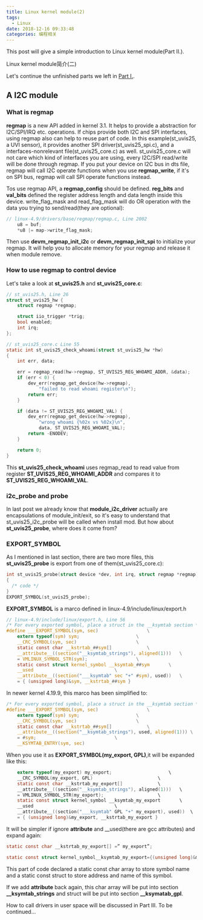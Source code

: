 ```yaml
---
title: Linux kernel module(2)
tags:
  - Linux
date: 2018-12-16 09:33:48
categories: 编程相关
---
```

This post will give a simple introduction to Linux kernel module(Part II.).

Linux kernel module简介(二)
<!--more-->
Let's continue the unfinished parts we left in [Part I.](https://lzqblog.top/2018-12-08/Linux-kernel-module-1/).
## A I2C module
### What is regmap

**regmap** is a new API added in kernel 3.1. It helps to provide a abstraction for I2C/SPI/IRQ etc. operations. If chips provide both I2C and SPI interfaces, using regmap also can help to reuse part of code. In this example(st_uvis25, a UVI sensor), it provides another SPI driver(st_uvis25_spi.c), and a interfaces-nonrelevant file(st_uvis25_core.c) as well. st_uvis25_core.c will not care which kind of interfaces you are using, every I2C/SPI read/write will be done through regmap. If you put your device on I2C bus in dts file, regmap will call I2C operate functions when you use **regmap_write**, if it's on SPI bus, regmap will call SPI operate functions instead.

Tos use regmap API, a **regmap_config** should be defined. **reg_bits** and **val_bits** defined the register address length and data length inside this device. write_flag_mask and read_flag_mask will do OR operation with the data you trying to send/read(they are optional):
```c
// linux-4.9/drivers/base/regmap/regmap.c, Line 2002
	u8 = buf;
	*u8 |= map->write_flag_mask;
```
Then use **devm_regmap_init_i2c** or **devm_regmap_init_spi** to initialize your regmap. It will help you to allocate memory for your regmap and release it when module remove.

### How to use regmap to control device
Let's take a look at **st_uvis25.h** and **st_uvis25_core.c**:
```c
// st_uvis25.h, Line 26
struct st_uvis25_hw {
	struct regmap *regmap;

	struct iio_trigger *trig;
	bool enabled;
	int irq;
};
```
```c
// st_uvis25_core.c Line 55
static int st_uvis25_check_whoami(struct st_uvis25_hw *hw)
{
	int err, data;

	err = regmap_read(hw->regmap, ST_UVIS25_REG_WHOAMI_ADDR, &data);
	if (err < 0) {
		dev_err(regmap_get_device(hw->regmap),
			"failed to read whoami register\n");
		return err;
	}

	if (data != ST_UVIS25_REG_WHOAMI_VAL) {
		dev_err(regmap_get_device(hw->regmap),
			"wrong whoami {%02x vs %02x}\n",
			data, ST_UVIS25_REG_WHOAMI_VAL);
		return -ENODEV;
	}

	return 0;
}
```
This **st_uvis25_check_whoami** uses regmap_read to read value from register **ST_UVIS25_REG_WHOAMI_ADDR** and compares it to **ST_UVIS25_REG_WHOAMI_VAL**.

### i2c_probe and probe

In last post we already know that **module_i2c_driver** actually are encapsulations of module_init/exit, so it's easy to understand that st_uvis25_i2c_probe will be called when install mod. But how about **st_uvis25_probe**, where does it come from?

### EXPORT_SYMBOL
As I mentioned in last section, there are two more files, this **st_uvis25_probe** is export from one of them(st_uvis25_core.c):
```c
int st_uvis25_probe(struct device *dev, int irq, struct regmap *regmap)
{
  /* code */
}
EXPORT_SYMBOL(st_uvis25_probe);
```
**EXPORT_SYMBOL** is a marco defined in linux-4.9/include/linux/export.h
```c
// linux-4.9/include/linux/export.h, Line 56
/* For every exported symbol, place a struct in the __ksymtab section */
#define ___EXPORT_SYMBOL(sym, sec)					\
	extern typeof(sym) sym;						\
	__CRC_SYMBOL(sym, sec)						\
	static const char __kstrtab_##sym[]				\
	__attribute__((section("__ksymtab_strings"), aligned(1)))	\
	= VMLINUX_SYMBOL_STR(sym);					\
	static const struct kernel_symbol __ksymtab_##sym		\
	__used								\
	__attribute__((section("___ksymtab" sec "+" #sym), used))	\
	= { (unsigned long)&sym, __kstrtab_##sym }
```

In newer kernel 4.19.9, this marco has been simplified to:
```c
/* For every exported symbol, place a struct in the __ksymtab section */
#define ___EXPORT_SYMBOL(sym, sec)					\
	extern typeof(sym) sym;						\
	__CRC_SYMBOL(sym, sec)						\
	static const char __kstrtab_##sym[]				\
	__attribute__((section("__ksymtab_strings"), used, aligned(1)))	\
	= #sym;								\
	__KSYMTAB_ENTRY(sym, sec)
```

When you use it as **EXPORT_SYMBOL(my_export, GPL)**,it will be expanded like this:
```c
	extern typeof(my_export) my_export;						\
	__CRC_SYMBOL(my_export, GPL)						\
	static const char __kstrtab_my_export[]				\
	__attribute__((section("__ksymtab_strings"), aligned(1)))	\
	= VMLINUX_SYMBOL_STR(my_export);					\
	static const struct kernel_symbol __ksymtab_my_export		\
	__used								\
	__attribute__((section("___ksymtab" GPL "+" my_export), used))	\
	= { (unsigned long)&my_export, __kstrtab_my_export }
```
It will be simpler if ignore __attribute__ and __used(there are gcc attributes) and expand again:
```c
static const char __kstrtab_my_export[] =” my_export”;

static const struct kernel_symbol__ksymtab_my_export={(unsigned long)&my_export,_kstrab_my_export}
```
This part of code declared a static const char array to store symbol name and a static const struct to store address and name of this symbol.

If we add __attribute__ back again, this char array will be put into section **__ksymtab_strings** and struct will be put into section **__ksymatab_gpl**.

How to call drivers in user space will be discussed in Part III.
To be continued...